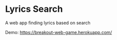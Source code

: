 # Lyrics Search
A web app finding lyrics based on search

Demo: https://breakout-web-game.herokuapp.com/